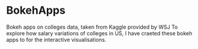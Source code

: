 # BokehApps
Bokeh apps on colleges data, taken from Kaggle provided by WSJ
To explore how salary variations of colleges in US, I have craeted these bokeh apps to for the interactive visualisations.

